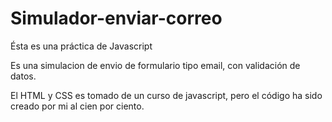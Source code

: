 # Simulador-enviar-correo

Ésta es una práctica de Javascript

Es una simulacion de envio de formulario tipo email, con validación de datos.

El HTML y CSS es tomado de un curso de javascript, pero el código ha sido creado por mi al cien por ciento.
